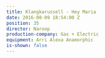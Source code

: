 ```yaml
---
title: Klangkarussell - Hey Maria
date: 2016-08-09 18:54:00 Z
position: 35
director: Naroop
production-company: Gas + Electric
equipment: Arri Alexa Anamorphic
is-shown: false
---
```


